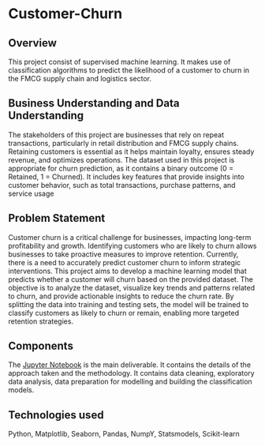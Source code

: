 # Customer-Churn
## Overview
This project consist of supervised machine learning. It makes use of classification algorithms to predict the likelihood of a customer to churn in the FMCG supply chain and logistics sector.

## Business Understanding and Data Understanding
The stakeholders of this project are businesses that rely on repeat transactions, particularly in retail distribution and FMCG supply chains. Retaining customers is essential as it helps maintain loyalty, ensures steady revenue, and optimizes operations. The dataset used in this project is appropriate for churn prediction, as it contains a binary outcome (0 = Retained, 1 = Churned). It includes key features that provide insights into customer behavior, such as total transactions, purchase patterns, and service usage

## Problem Statement 
Customer churn is a critical challenge for businesses, impacting long-term profitability and growth. Identifying customers who are likely to churn allows businesses to take proactive measures to improve retention. Currently, there is a need to accurately predict customer churn to inform strategic interventions.
This project aims to develop a machine learning model that predicts whether a customer will churn based on the provided dataset. The objective is to analyze the dataset, visualize key trends and patterns related to churn, and provide actionable insights to reduce the churn rate. By splitting the data into training and testing sets, the model will be trained to classify customers as likely to churn or remain, enabling more targeted retention strategies.
## Components
The [Jupyter Notebook](https://github.com/violetwanjiru/Customer-Churn/blob/main/customer_churn_model%20(3).ipynb)
is the main deliverable. It contains the details of the approach taken and the methodology. It contains data cleaning, exploratory data analysis, data preparation for modelling and building the classification models.
## Technologies used
Python, Matplotlib, Seaborn, Pandas, NumpY, Statsmodels, Scikit-learn 
